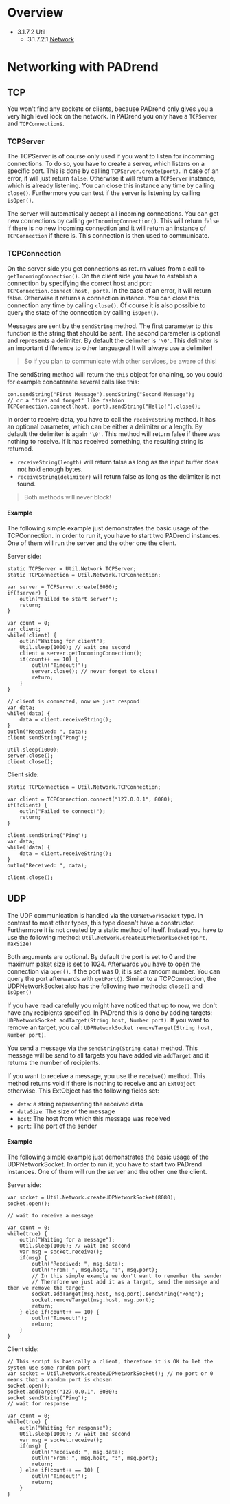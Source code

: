 <!------------------------------------------------------------------------------------------------
This work is licensed under the Creative Commons Attribution-ShareAlike 4.0 International License.
 To view a copy of this license, visit http://creativecommons.org/licenses/by-sa/4.0/.
 Author: Henrik Heine (hheine@mail.uni-paderborn.de)
 PADrend Version 1.0.0
------------------------------------------------------------------------------------------------->
<!---BEGINN_INDEXSECTION--->
<!---Automaticly generated section. Do not edit!!!--->
# Overview
* 3.1.7.2 Util
    * 3.1.7.2.1 [Network](../../../../3_Development_Guide/1_EScript/7_Libs/2_Util/1_Network.html)
<!---END_INDEXSECTION--->

# Networking with PADrend

## TCP
You won't find any sockets or clients, because PADrend only gives you a very high level look on the network. In PADrend you only have a `TCPServer` and `TCPConnection`s.

### TCPServer
The TCPServer is of course only used if you want to listen for incomming connections. To do so, you have to create a server, which listens on a specific port. This is done by calling `TCPServer.create(port)`. In case of an error, it will just return `false`. Otherwise it will return a `TCPServer` instance, which is already listening. You can close this instance any time by calling `close()`. Furthermore you can test if the server is listening by calling `isOpen()`.

The server will automatically accept all incoming connections. You can get new connections by calling `getIncomingConnection()`. This will return `false` if there is no new incoming connection and it will return an instance of `TCPConnection` if there is. This connection is then used to communicate.

### TCPConnection
On the server side you get connections as return values from a call to `getIncomingConnection()`. On the client side you have to establish a connection by specifying the correct host and port: `TCPConnection.connect(host, port)`. In the case of an error, it will return false. Otherwise it returns a connection instance. You can close this connection any time by calling `close()`. Of course it is also possible to query the state of the connection by calling `isOpen()`.

Messages are sent by the `sendString` method. The first parameter to this function is the string that should be sent. The second parameter is optional and represents a delimiter. By default the delimiter is `'\0'`. This delimiter is an important difference to other languages! It will always use a delimiter!
> So if you plan to communicate with other services, be aware of this!

The sendString method will return the `this` object for chaining, so you could for example concatenate several calls like this:
```
con.sendString("First Message").sendString("Second Message");
// or a "fire and forget" like fashion
TCPConnection.connect(host, port).sendString("Hello!").close();
```

In order to receive data, you have to call the `receiveString` method. It has an optional parameter, which can be either a delimiter or a length. By default the delimiter is again `'\0'`. This method will return false if there was nothing to receive. If it has received something, the resulting string is returned.
* `receiveString(length)` will return false as long as the input buffer does not hold enough bytes.
* `receiveString(delimiter)` will return false as long as the delimiter is not found.
> Both methods will never block!

#### Example
The following simple example just demonstrates the basic usage of the TCPConnection. In order to run it, you have to start two PADrend instances. One of them will run the server and the other one the client.

Server side:
<!---INCLUDE src=TCPServer.escript, start=14 ,end=46--->
<!---BEGINN_CODESECTION--->
<!---Automaticly generated section. Do not edit!!!--->
    static TCPServer = Util.Network.TCPServer;
    static TCPConnection = Util.Network.TCPConnection;
    
    var server = TCPServer.create(8080);
    if(!server) {
        outln("Failed to start server");
        return;
    }
    
    var count = 0;
    var client;
    while(!client) {
        outln("Waiting for client");
        Util.sleep(1000); // wait one second
        client = server.getIncomingConnection();
        if(count++ == 10) {
            outln("Timeout!");
            server.close(); // never forget to close!
            return;
        }
    }
    
    // client is connected, now we just respond
    var data;
    while(!data) {
        data = client.receiveString();
    }
    outln("Received: ", data);
    client.sendString("Pong");
    
    Util.sleep(1000);
    server.close();
    client.close();
<!---END_CODESECTION--->

Client side:
<!---INCLUDE src=TCPClient.escript, start=14 ,end=29--->
<!---BEGINN_CODESECTION--->
<!---Automaticly generated section. Do not edit!!!--->
    static TCPConnection = Util.Network.TCPConnection;
    
    var client = TCPConnection.connect("127.0.0.1", 8080);
    if(!client) {
        outln("Failed to connect!");
        return;
    }
    
    client.sendString("Ping");
    var data;
    while(!data) {
        data = client.receiveString();
    }
    outln("Received: ", data);
    
    client.close();
<!---END_CODESECTION--->

## UDP
The UDP communication is handled via the `UDPNetworkSocket` type. In contrast to most other types, this type doesn't have a constructor. Furthermore it is not created by a static method of itself.
Instead you have to use the following method: `Util.Network.createUDPNetworkSocket(port, maxSize)`

Both arguments are optional. By default the port is set to 0 and the maximum paket size is set to 1024. Afterwards you have to open the connection via `open()`. If the port was 0, it is set a random number. You can query the port afterwards with `getPort()`. Similar to a TCPConnection, the UDPNetworkSocket also has the following two methods: `close()` and `isOpen()`

If you have read carefully you might have noticed that up to now, we don't have any recipients specified. In PADrend this is done by adding targets: `UDPNetworkSocket addTarget(String host, Number port)`. If you want to remove an target, you call: `UDPNetworkSocket removeTarget(String host, Number port)`.

You send a message via the `sendString(String data)` method. This message will be send to all targets you have added via `addTarget` and it returns the number of recipients.

If you want to receive a message, you use the `receive()` method. This method returns void if there is nothing to receive and an `ExtObject` otherwise. This ExtObject has the following fields set:
* `data`: a string representing the received data
* `dataSize`: The size of the message
* `host`: The host from which this message was received
* `port`: The port of the sender

#### Example
The following simple example just demonstrates the basic usage of the UDPNetworkSocket. In order to run it, you have to start two PADrend instances. One of them will run the server and the other one the client.

Server side:
<!---INCLUDE src=UDPServer.escript, start=14 ,end=36--->
<!---BEGINN_CODESECTION--->
<!---Automaticly generated section. Do not edit!!!--->
    var socket = Util.Network.createUDPNetworkSocket(8080);
    socket.open();
    
    // wait to receive a message
    
    var count = 0;
    while(true) {
        outln("Waiting for a message");
        Util.sleep(1000); // wait one second
        var msg = socket.receive();
        if(msg) {
            outln("Received: ", msg.data);
            outln("From: ", msg.host, ":", msg.port);
            // In this simple example we don't want to remember the sender
            // Therefore we just add it as a target, send the message and then we remove the target
            socket.addTarget(msg.host, msg.port).sendString("Pong");
            socket.removeTarget(msg.host, msg.port);
            return;
        } else if(count++ == 10) {
            outln("Timeout!");
            return;
        }
    }
<!---END_CODESECTION--->

Client side:
<!---INCLUDE src=UDPClient.escript, start=14 ,end=34--->
<!---BEGINN_CODESECTION--->
<!---Automaticly generated section. Do not edit!!!--->
    // This script is basically a client, therefore it is OK to let the system use some random port
    var socket = Util.Network.createUDPNetworkSocket(); // no port or 0 means that a random port is chosen
    socket.open();
    socket.addTarget("127.0.0.1", 8080);
    socket.sendString("Ping");
    // wait for response
    
    var count = 0;
    while(true) {
        outln("Waiting for response");
        Util.sleep(1000); // wait one second
        var msg = socket.receive();
        if(msg) {
            outln("Received: ", msg.data);
            outln("From: ", msg.host, ":", msg.port);
            return;
        } else if(count++ == 10) {
            outln("Timeout!");
            return;
        }
    }
<!---END_CODESECTION--->





